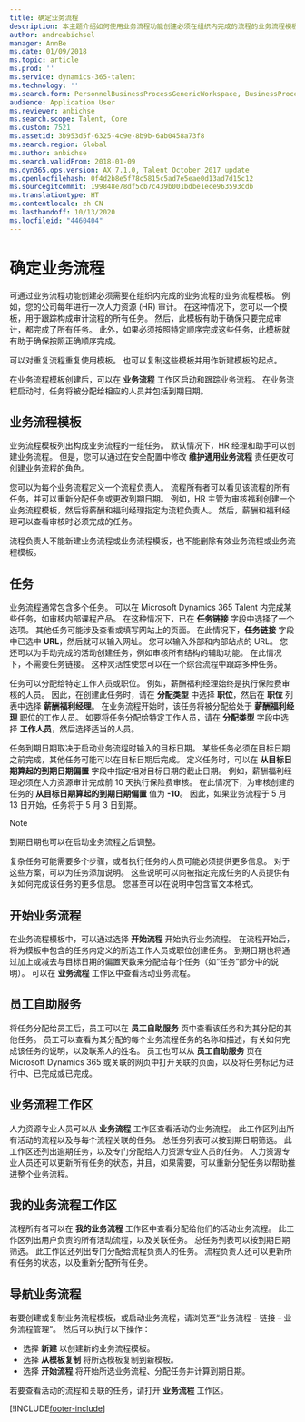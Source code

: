 ```yaml
---
title: 确定业务流程
description: 本主题介绍如何使用业务流程功能创建必须在组织内完成的流程的业务流程模板。
author: andreabichsel
manager: AnnBe
ms.date: 01/09/2018
ms.topic: article
ms.prod: ''
ms.service: dynamics-365-talent
ms.technology: ''
ms.search.form: PersonnelBusinessProcessGenericWorkspace, BusinessProcessGenericTemplateListpage, BusinessProcessGenericMyTemplates, BusinessProcessGroupAssignment
audience: Application User
ms.reviewer: anbichse
ms.search.scope: Talent, Core
ms.custom: 7521
ms.assetid: 3b953d5f-6325-4c9e-8b9b-6ab0458a73f8
ms.search.region: Global
ms.author: anbichse
ms.search.validFrom: 2018-01-09
ms.dyn365.ops.version: AX 7.1.0, Talent October 2017 update
ms.openlocfilehash: 0f4d2b8e5f78c5815c5ad7e5eae0d13ad7d15c12
ms.sourcegitcommit: 199848e78df5cb7c439b001bdbe1ece963593cdb
ms.translationtype: HT
ms.contentlocale: zh-CN
ms.lasthandoff: 10/13/2020
ms.locfileid: "4460404"
---
```

# <a name="formalize-business-processes"></a>确定业务流程

可通过业务流程功能创建必须需要在组织内完成的业务流程的业务流程模板。 例如，您的公司每年进行一次人力资源 (HR) 审计。 在这种情况下，您可以一个模板，用于跟踪构成审计流程的所有任务。 然后，此模板有助于确保只要完成审计，都完成了所有任务。 此外，如果必须按照特定顺序完成这些任务，此模板就有助于确保按照正确顺序完成。

可以对重复流程重复使用模板。 也可以复制这些模板并用作新建模板的起点。

在业务流程模板创建后，可以在 **业务流程** 工作区启动和跟踪业务流程。 在业务流程启动时，任务将被分配给相应的人员并包括到期日期。

## <a name="business-process-templates"></a>业务流程模板
业务流程模板列出构成业务流程的一组任务。 默认情况下，HR 经理和助手可以创建业务流程。 但是，您可以通过在安全配置中修改 **维护通用业务流程** 责任更改可创建业务流程的角色。

您可以为每个业务流程定义一个流程负责人。 流程所有者可以看见该流程的所有任务，并可以重新分配任务或更改到期日期。 例如，HR 主管为审核福利创建一个业务流程模板，然后将薪酬和福利经理指定为流程负责人。 然后，薪酬和福利经理可以查看审核时必须完成的任务。

流程负责人不能新建业务流程或业务流程模板，也不能删除有效业务流程或业务流程模板。

## <a name="tasks"></a>任务
业务流程通常包含多个任务。 可以在 Microsoft Dynamics 365 Talent 内完成某些任务，如审核内部课程产品。 在这种情况下，已在 **任务链接** 字段中选择了一个选项。 其他任务可能涉及查看或填写网站上的页面。 在此情况下，**任务链接** 字段中已选中 **URL**，然后就可以输入网址。 您可以输入外部和内部站点的 URL。 您还可以为手动完成的活动创建任务，例如审核所有结构的辅助功能。 在此情况下，不需要任务链接。 这种灵活性使您可以在一个综合流程中跟踪多种任务。

任务可以分配给特定工作人员或职位。 例如，薪酬福利经理始终是执行保险费审核的人员。 因此，在创建此任务时，请在 **分配类型** 中选择 **职位**，然后在 **职位** 列表中选择 **薪酬福利经理**。 在业务流程开始时，该任务将被分配给处于 **薪酬福利经理** 职位的工作人员。 如要将任务分配给特定工作人员，请在 **分配类型** 字段中选择 **工作人员**，然后选择适当的人员。

任务到期日期取决于启动业务流程时输入的目标日期。 某些任务必须在目标日期之前完成，其他任务可能可以在目标日期后完成。 定义任务时，可以在 **从目标日期算起的到期日期偏置** 字段中指定相对目标日期的截止日期。 例如，薪酬福利经理必须在人力资源审计完成前 10 天执行保险费审核。 在此情况下，为审核创建的任务的 **从目标日期算起的到期日期偏置** 值为 **-10**。 因此，如果业务流程于 5 月 13 日开始，任务将于 5 月 3 日到期。

> [!NOTE]
> 到期日期也可以在启动业务流程之后调整。

复杂任务可能需要多个步骤，或者执行任务的人员可能必须提供更多信息。 对于这些方案，可以为任务添加说明。 这些说明可以向被指定完成任务的人员提供有关如何完成该任务的更多信息。 您甚至可以在说明中包含富文本格式。

## <a name="starting-a-business-process"></a>开始业务流程
在业务流程模板中，可以通过选择 **开始流程** 开始执行业务流程。 在流程开始后，将为模板中包含的任务内定义的所选工作人员或职位创建任务。 到期日期也将通过加上或减去与目标日期的偏置天数来分配给每个任务（如“任务”部分中的说明）。 可以在 **业务流程** 工作区中查看活动业务流程。

## <a name="employee-self-service"></a>员工自助服务
将任务分配给员工后，员工可以在 **员工自助服务** 页中查看该任务和为其分配的其他任务。 员工可以查看为其分配的每个业务流程任务的名称和描述，有关如何完成该任务的说明，以及联系人的姓名。 员工也可以从 **员工自助服务** 页在 Microsoft Dynamics 365 或关联的网页中打开关联的页面，以及将任务标记为进行中、已完成或已完成。

## <a name="business-process-workspace"></a>业务流程工作区
人力资源专业人员可以从 **业务流程** 工作区查看活动的业务流程。 此工作区列出所有活动的流程以及与每个流程关联的任务。 总任务列表可以按到期日期筛选。 此工作区还列出逾期任务，以及专门分配给人力资源专业人员的任务。 人力资源专业人员还可以更新所有任务的状态，并且，如果需要，可以重新分配任务以帮助推进整个业务流程。

## <a name="my-business-processes-workspace"></a>我的业务流程工作区
流程所有者可以在 **我的业务流程** 工作区中查看分配给他们的活动业务流程。 此工作区列出用户负责的所有活动流程，以及关联任务。 总任务列表可以按到期日期筛选。 此工作区还列出专门分配给流程负责人的任务。 流程负责人还可以更新所有任务的状态，以及重新分配所有任务。

## <a name="navigating-business-processes"></a>导航业务流程
若要创建或复制业务流程模板，或启动业务流程，请浏览至“业务流程 - 链接 – 业务流程管理”。 然后可以执行以下操作：

- 选择 **新建** 以创建新的业务流程模板。
- 选择 **从模板复制** 将所选模板复制到新模板。
- 选择 **开始流程** 将开始所选业务流程、分配任务并计算到期日期。

若要查看活动的流程和关联的任务，请打开 **业务流程** 工作区。



[!INCLUDE[footer-include](../includes/footer-banner.md)]